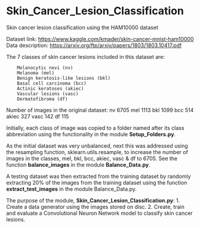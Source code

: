 # Skin_Cancer_Lesion_Classification
Skin cancer lesion classification using the HAM10000 dataset

Dataset link:
        https://www.kaggle.com/kmader/skin-cancer-mnist-ham10000
Data description: 
        https://arxiv.org/ftp/arxiv/papers/1803/1803.10417.pdf

The 7 classes of skin cancer lesions included in this dataset are:
        
        Melanocytic nevi (nv)
        Melanoma (mel)
        Benign keratosis-like lesions (bkl)
        Basal cell carcinoma (bcc) 
        Actinic keratoses (akiec)
        Vascular lesions (vasc)
        Dermatofibroma (df)

Number of images in the original dataset:
        nv 6705
        mel 1113
        bkl 1099
        bcc 514
        akiec 327
        vasc 142
        df 115

Initially, each class of image was copied to a folder named after its class abbreviation 
using the functionality in the module **Setup_Folders.py**.

As the initial dataset was very unbalanced, next this was addressed using the resampling
function, sklearn.utils.resample, to increase the number of images in the classes,
mel, bkl, bcc, akiec, vasc & df to 6705. See the function **balance_images** in the module **Balance_Data.py**. 

A testing dataset was then extracted from the training dataset by randomly extracting
20% of the images from the training dataset using the 
function **extract_test_images** in the module Balance_Data.py.

The purpose of the module, **Skin_Cancer_Lesion_Classification.py**:
    1. Create a data generator using the images stored on disc.
    2. Create, train and evaluate a Convolutional Neuron Network model to 
       classify skin cancer lesions.
